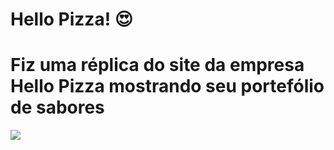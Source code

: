 # Hello Pizza! :heart_eyes:
<h1> Fiz uma réplica do site da empresa Hello Pizza mostrando seu portefólio de sabores </h1>

<div>
 <img src="https://user-images.githubusercontent.com/97187822/171035126-996f54d1-c181-458c-a53f-1a81987fbbf4.gif" />
  </div>
